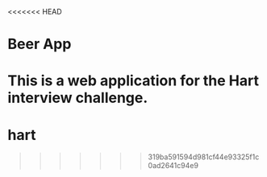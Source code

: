 <<<<<<< HEAD
# Beer App

This is a web application for the Hart interview challenge. 
=======
# hart
>>>>>>> 319ba591594d981cf44e93325f1c0ad2641c94e9
